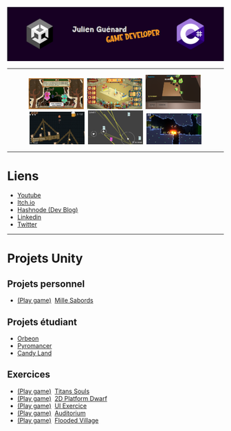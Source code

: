 <div align="center">
  <img src="assets/logo.png" alt="logo" width="1024" height="auto" />
</div>

---

<div align="center"> 
  <img src="assets/screenshot1.png" alt="screenshot" width="128" />&nbsp
  <img src="assets/screenshot2.png" alt="screenshot" width="128" />&nbsp
  <img src="assets/screenshot3.png" alt="screenshot" width="128" />&nbsp
  <img src="assets/screenshot4.png" alt="screenshot" width="128" />&nbsp
  <img src="assets/screenshot5.png" alt="screenshot" width="128" />&nbsp
  <img src="assets/screenshot7.png" alt="screenshot" width="128" />
</div>

---

<!-- Badges -->

# Liens
  * <a href="https://www.youtube.com/channel/UCwxuydeEi6WyM-X6nsPs-8A">Youtube</a>
  * <a href="https://archer01.itch.io/">Itch.io</a>
  * <a href="https://hashnode.com/@Archer01">Hashnode (Dev Blog)</a>
  * <a href="https://www.linkedin.com/in/julienguenard/">Linkedin</a>
  * <a href="https://twitter.com/julien_guenard">Twitter</a>
  
  ---
  
  # Projets Unity
  
   ## Projets personnel
  * <a href="https://archer01.itch.io/mille-sabords">(Play game)</a>&nbsp;
  <a href="https://github.com/JulienGuenard/Mille-Sabords">Mille Sabords</a>


   ## Projets étudiant
  * <a href="https://github.com/JulienGuenard/Orbeon">Orbeon</a>
  * <a href="https://github.com/JulienGuenard/Pyromancer">Pyromancer</a>
  * <a href="https://github.com/JulienGuenard/Candy-Land">Candy Land</a>

   ## Exercices
  * <a href="https://archer01.itch.io/titans-souls">(Play game)</a>&nbsp;
  <a href="https://github.com/JulienGuenard/Flooded-Village">Titans Souls</a> 
  * <a href="https://archer01.itch.io/dwarf-platformer-2d">(Play game)</a>&nbsp;
  <a href="https://github.com/JulienGuenard/2D-Platform---Cours-3WA">2D Platform Dwarf</a>
  * <a href="https://archer01.itch.io/ui-exercice">(Play game)</a>&nbsp;
  <a href="https://github.com/JulienGuenard/UI-Exercice">UI Exercice</a>
  * <a href="https://archer01.itch.io/auditorium">(Play game)</a>&nbsp;
  <a href="https://github.com/JulienGuenard/Piratorium">Auditorium</a>
  * <a href="https://archer01.itch.io/flooded-village">(Play game)</a>&nbsp;
  <a href="https://github.com/JulienGuenard/Flooded-Village">Flooded Village</a>

